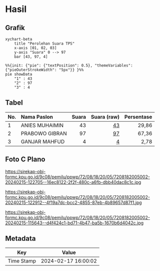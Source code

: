 # Hasil

## Grafik

```mermaid
xychart-beta
    title "Perolehan Suara TPS"
    x-axis [01, 02, 03]
    y-axis "Suara" 0 --> 97
    bar [43, 97, 4]
```

```mermaid
%%{init: {"pie": {"textPosition": 0.5}, "themeVariables": {"pieOuterStrokeWidth": "5px"}} }%%
pie showData
    "1" : 43
    "2" : 97
    "3" : 4
```

## Tabel

| No. | Nama Paslon    | Suara | Suara (raw) | Persentase |
|:--- |:-------------- | -----:| -----------:| ----------:|
| 1   | ANIES MUHAIMIN | 43    | [43][p-1]   | 29,86      |
| 2   | PRABOWO GIBRAN | 97    | [97][p-2]   | 67,36      |
| 3   | GANJAR MAHFUD  | 4     | [4][p-3]    | 2,78       |


[p-1]: https://github.com/gigit-pemilu/pemilu-2024-72-sulawesi-tengah/blob/main/pilpres/hitung-suara/sub/72-sulawesi-tengah/sub/08-parigi-moutong/sub/18-palasa/sub/2005-palasa-tangki/sub/002-tps/sub/paslon-1.txt
[p-2]: https://github.com/gigit-pemilu/pemilu-2024-72-sulawesi-tengah/blob/main/pilpres/hitung-suara/sub/72-sulawesi-tengah/sub/08-parigi-moutong/sub/18-palasa/sub/2005-palasa-tangki/sub/002-tps/sub/paslon-2.txt
[p-3]: https://github.com/gigit-pemilu/pemilu-2024-72-sulawesi-tengah/blob/main/pilpres/hitung-suara/sub/72-sulawesi-tengah/sub/08-parigi-moutong/sub/18-palasa/sub/2005-palasa-tangki/sub/002-tps/sub/paslon-3.txt

## Foto C Plano

https://sirekap-obj-formc.kpu.go.id/9c08/pemilu/ppwp/72/08/18/20/05/7208182005002-20240215-122705--16ec8122-2f2f-480c-a6fb-dbb40dac8c1c.jpg

https://sirekap-obj-formc.kpu.go.id/9c08/pemilu/ppwp/72/08/18/20/05/7208182005002-20240215-122912--4f19a7dc-bcc2-4855-87eb-4b89657d87f1.jpg

https://sirekap-obj-formc.kpu.go.id/9c08/pemilu/ppwp/72/08/18/20/05/7208182005002-20240215-115643--d4f424c1-bd71-4b47-ba5b-1670b6d4042c.jpg


## Metadata

| Key        | Value               |
| ---------- | ------------------- |
| Time Stamp | 2024-02-17 16:00:02 |



